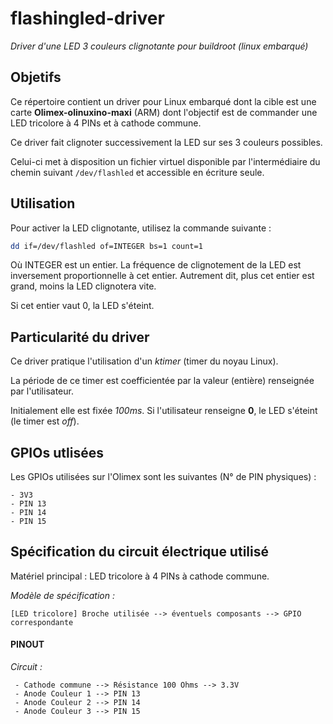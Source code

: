 # flashingled-driver

*Driver d'une LED 3 couleurs clignotante pour buildroot (linux embarqué)*

## Objetifs

Ce répertoire contient un driver pour Linux embarqué dont la cible est une carte **Olimex-olinuxino-maxi** (ARM) dont l'objectif est de commander une LED tricolore à 4 PINs et à cathode commune.

Ce driver fait clignoter successivement la LED sur ses 3 couleurs possibles.

Celui-ci met à disposition un fichier virtuel disponible par l'intermédiaire du chemin suivant `/dev/flashled` et accessible en écriture seule.

## Utilisation

Pour activer la LED clignotante, utilisez la commande suivante :

```sh
dd if=/dev/flashled of=INTEGER bs=1 count=1
```

Où INTEGER est un entier. La fréquence de clignotement de la LED est inversement proportionnelle à cet entier. Autrement dit, plus cet entier est grand, moins la LED clignotera vite.

Si cet entier vaut 0, la LED s'éteint.

## Particularité du driver

Ce driver pratique l'utilisation d'un *ktimer* (timer du noyau Linux).

La période de ce timer est coefficientée par la valeur (entière) renseignée par l'utilisateur. 

Initialement elle est fixée  *100ms*. Si l'utilisateur renseigne **0**, le LED s'éteint (le timer est *off*).

## GPIOs utlisées

Les GPIOs utilisées sur l'Olimex sont les suivantes (N° de PIN physiques) :

    - 3V3
    - PIN 13
    - PIN 14
    - PIN 15

## Spécification du circuit électrique utilisé

Matériel principal : LED tricolore à 4 PINs à cathode commune.

*Modèle de spécification :*
```
[LED tricolore] Broche utilisée --> éventuels composants --> GPIO correspondante
```

#### PINOUT

*Circuit :*
```
 - Cathode commune --> Résistance 100 Ohms --> 3.3V
 - Anode Couleur 1 --> PIN 13
 - Anode Couleur 2 --> PIN 14
 - Anode Couleur 3 --> PIN 15
```

